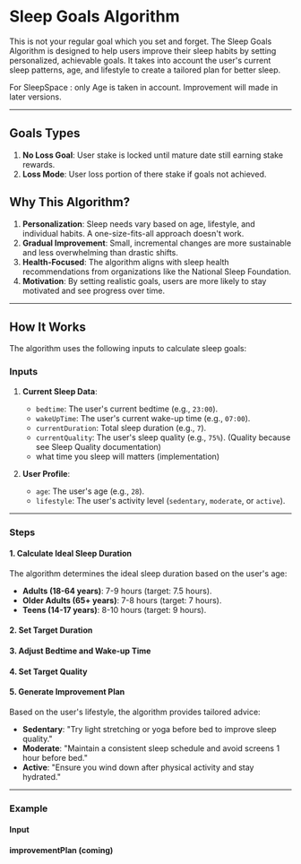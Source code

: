# Sleep Goals Algorithm

This is not your regular goal which you set and forget. The Sleep Goals Algorithm is designed to help users improve their sleep habits by setting personalized, achievable goals. It takes into account the user's current sleep patterns, age, and lifestyle to create a tailored plan for better sleep. 

For SleepSpace : only Age is taken in account. Improvement will made in later versions.

---

## **Goals Types**

1. **No Loss Goal**: User stake is locked until mature date still earning stake rewards.
2. **Loss Mode**: User loss portion of there stake if goals not achieved.

## **Why This Algorithm?**

1. **Personalization**: Sleep needs vary based on age, lifestyle, and individual habits. A one-size-fits-all approach doesn't work.
2. **Gradual Improvement**: Small, incremental changes are more sustainable and less overwhelming than drastic shifts.
3. **Health-Focused**: The algorithm aligns with sleep health recommendations from organizations like the National Sleep Foundation.
4. **Motivation**: By setting realistic goals, users are more likely to stay motivated and see progress over time.

---

## **How It Works**

The algorithm uses the following inputs to calculate sleep goals:

### **Inputs**
1. **Current Sleep Data**:
   - `bedtime`: The user's current bedtime (e.g., `23:00`).
   - `wakeUpTime`: The user's current wake-up time (e.g., `07:00`).
   - `currentDuration`: Total sleep duration (e.g., `7`).
   - `currentQuality`: The user's sleep quality (e.g., `75%`). (Quality because see Sleep Quality documentation)
   - what time you sleep will matters (implementation)

2. **User Profile**:
   - `age`: The user's age (e.g., `28`).
   - `lifestyle`: The user's activity level (`sedentary`, `moderate`, or `active`).

---

### **Steps**

#### **1. Calculate Ideal Sleep Duration**
The algorithm determines the ideal sleep duration based on the user's age:
- **Adults (18-64 years)**: 7-9 hours (target: 7.5 hours).
- **Older Adults (65+ years)**: 7-8 hours (target: 7 hours).
- **Teens (14-17 years)**: 8-10 hours (target: 9 hours).

#### **2. Set Target Duration**

#### **3. Adjust Bedtime and Wake-up Time**

#### **4. Set Target Quality**

#### **5. Generate Improvement Plan**
Based on the user's lifestyle, the algorithm provides tailored advice:
- **Sedentary**: "Try light stretching or yoga before bed to improve sleep quality."
- **Moderate**: "Maintain a consistent sleep schedule and avoid screens 1 hour before bed."
- **Active**: "Ensure you wind down after physical activity and stay hydrated."

---

### **Example**

#### **Input**
#### **improvementPlan** (coming)